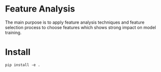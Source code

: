 # Feature Analysis
The main purpose is to apply feature analysis techniques and feature selection process to choose features which shows strong impact on model training.

# Install
```shell
pip install -e .
```
